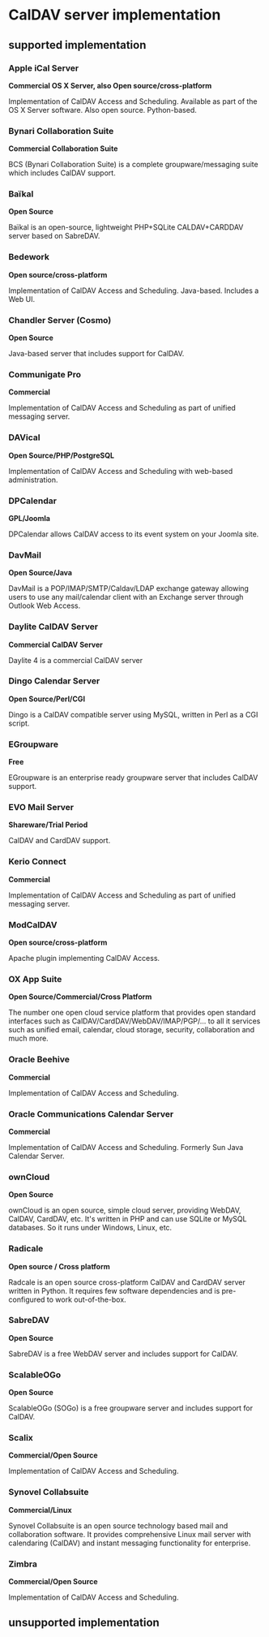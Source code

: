 # CalDAV server implementation

## supported implementation

### Apple iCal Server
**Commercial OS X Server, also Open source/cross-platform**

Implementation of CalDAV Access and Scheduling. Available as part of the OS X Server software. Also open source. Python-based.

### Bynari Collaboration Suite
**Commercial Collaboration Suite**

BCS (Bynari Collaboration Suite) is a complete groupware/messaging suite which includes CalDAV support.

### Baïkal
**Open Source**

Baïkal is an open-source, lightweight PHP+SQLite CALDAV+CARDDAV server based on SabreDAV.

### Bedework
**Open source/cross-platform**

Implementation of CalDAV Access and Scheduling. Java-based. Includes a Web UI.

### Chandler Server (Cosmo)
**Open Source**

Java-based server that includes support for CalDAV.

### Communigate Pro
**Commercial**

Implementation of CalDAV Access and Scheduling as part of unified messaging server.

### DAVical
**Open Source/PHP/PostgreSQL**

Implementation of CalDAV Access and Scheduling with web-based administration.

### DPCalendar
**GPL/Joomla**

DPCalendar allows CalDAV access to its event system on your Joomla site.

### DavMail
**Open Source/Java**

DavMail is a POP/IMAP/SMTP/Caldav/LDAP exchange gateway allowing users to use any mail/calendar client with an Exchange server through Outlook Web Access.

### Daylite CalDAV Server
**Commercial CalDAV Server**

Daylite 4 is a commercial CalDAV server

### Dingo Calendar Server
**Open Source/Perl/CGI**

Dingo is a CalDAV compatible server using MySQL, written in Perl as a CGI script.

### EGroupware
**Free**

EGroupware is an enterprise ready groupware server that includes CalDAV support.

### EVO Mail Server
**Shareware/Trial Period**

CalDAV and CardDAV support.

### Kerio Connect
**Commercial**

Implementation of CalDAV Access and Scheduling as part of unified messaging server.

### ModCalDAV
**Open source/cross-platform**

Apache plugin implementing CalDAV Access.

### OX App Suite
**Open Source/Commercial/Cross Platform**

The number one open cloud service platform that provides open standard interfaces such as CalDAV/CardDAV/WebDAV/IMAP/PGP/... to all it services such as unified email, calendar, cloud storage, security, collaboration and much more.

### Oracle Beehive
**Commercial**

Implementation of CalDAV Access and Scheduling.

### Oracle Communications Calendar Server
**Commercial**

Implementation of CalDAV Access and Scheduling. Formerly Sun Java Calendar Server.

### ownCloud
**Open Source**

ownCloud is an open source, simple cloud server, providing WebDAV, CalDAV, CardDAV, etc. It's written in PHP and can use SQLite or MySQL databases. So it runs under Windows, Linux, etc.

### Radicale
**Open source / Cross platform**

Radcale is an open source cross-platform CalDAV and CardDAV server written in Python. It requires few software dependencies and is pre-configured to work out-of-the-box.

### SabreDAV
**Open Source**

SabreDAV is a free WebDAV server and includes support for CalDAV.

### ScalableOGo
**Open Source**

ScalableOGo (SOGo) is a free groupware server and includes support for CalDAV.

### Scalix
**Commercial/Open Source**

Implementation of CalDAV Access and Scheduling.

### Synovel Collabsuite
**Commercial/Linux**

Synovel Collabsuite is an open source technology based mail and collaboration software. It provides comprehensive Linux mail server with calendaring (CalDAV) and instant messaging functionality for enterprise.

### Zimbra
**Commercial/Open Source**

Implementation of CalDAV Access and Scheduling.

## unsupported implementation
